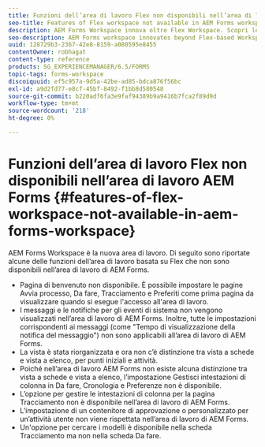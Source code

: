 ```yaml
---
title: Funzioni dell’area di lavoro Flex non disponibili nell’area di lavoro AEM Forms
seo-title: Features of Flex workspace not available in AEM Forms workspace
description: AEM Forms Workspace innova oltre Flex Workspace. Scopri le differenze nelle funzioni e nelle funzionalità.
seo-description: AEM Forms workspace innovates beyond Flex-based Workspace. Read about the differences in features and capabilities.
uuid: 128729b3-2367-42e8-8159-a080595e8455
contentOwner: robhagat
content-type: reference
products: SG_EXPERIENCEMANAGER/6.5/FORMS
topic-tags: forms-workspace
discoiquuid: ef5c957a-9d5a-42be-ad85-bdca876f56bc
exl-id: a9d2fd77-e8cf-45bf-8492-f1bb8d580548
source-git-commit: b220adf6fa3e9faf94389b9a9416b7fca2f89d9d
workflow-type: tm+mt
source-wordcount: '218'
ht-degree: 0%

---
```


# Funzioni dell’area di lavoro Flex non disponibili nell’area di lavoro AEM Forms {#features-of-flex-workspace-not-available-in-aem-forms-workspace}

AEM Forms Workspace è la nuova area di lavoro. Di seguito sono riportate alcune delle funzioni dell’area di lavoro basata su Flex che non sono disponibili nell’area di lavoro di AEM Forms.

* Pagina di benvenuto non disponibile. È possibile impostare le pagine Avvia processo, Da fare, Tracciamento e Preferiti come prima pagina da visualizzare quando si esegue l&#39;accesso all&#39;area di lavoro.
* I messaggi e le notifiche per gli eventi di sistema non vengono visualizzati nell’area di lavoro di AEM Forms. Inoltre, tutte le impostazioni corrispondenti ai messaggi (come &quot;Tempo di visualizzazione della notifica del messaggio&quot;) non sono applicabili all’area di lavoro di AEM Forms.
* La vista è stata riorganizzata e ora non c’è distinzione tra vista a schede e vista a elenco, per punti iniziali e attività.
* Poiché nell’area di lavoro AEM Forms non esiste alcuna distinzione tra vista a schede e vista a elenco, l’impostazione Gestisci intestazioni di colonna in Da fare, Cronologia e Preferenze non è disponibile.
* L’opzione per gestire le intestazioni di colonna per la pagina Tracciamento non è disponibile nell’area di lavoro di AEM Forms.
* L’impostazione di un contenitore di approvazione o personalizzato per un’attività utente non viene rispettata nell’area di lavoro di AEM Forms.
* Un&#39;opzione per cercare i modelli è disponibile nella scheda Tracciamento ma non nella scheda Da fare.
